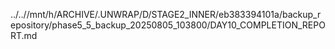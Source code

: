 ../..//mnt/h/ARCHIVE/.UNWRAP/D/STAGE2_INNER/eb383394101a/backup_repository/phase5_5_backup_20250805_103800/DAY10_COMPLETION_REPORT.md